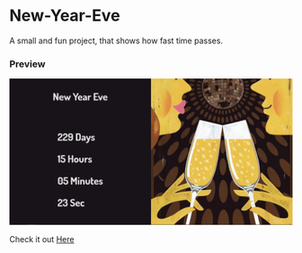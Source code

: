 # New-Year-Eve

A small and fun project, that shows how fast time passes.

### Preview

  <img src="https://github.com/RamejaAyush/NewYearEve/blob/master/image/New%20Year%20Eve.png?raw=true">

Check it out <a href="https://ramejaayush.github.io/NewYearEve/">Here</a>
